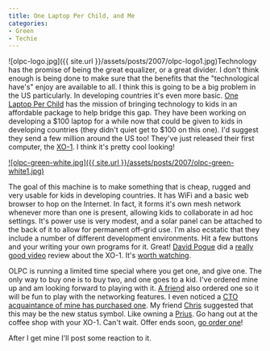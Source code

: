```yaml
---
title: One Laptop Per Child, and Me
categories:
- Green
- Techie
---
```


![olpc-logo.jpg]({{ site.url }}/assets/posts/2007/olpc-logo1.jpg)Technology has the promise of being the great equalizer, or a great divider. I don't think enough is being done to make sure that the benefits that the "technological have's" enjoy are available to all. I think this is going to be a big problem in the US particularly. In developing countries it's even more basic. [One Laptop Per Child](http://www.laptop.org/) has the mission of bringing technology to kids in an affordable package to help bridge this gap. They have been working on developing a $100 laptop for a while now that could be given to kids in developing countries (they didn't quiet get to $100 on this one). I'd suggest they send a few million around the US too! They've just released their first computer, the [XO-1](http://www.laptop.org/laptop/). I think it's pretty cool looking!

[![olpc-green-white.jpg]({{ site.url }}/assets/posts/2007/olpc-green-white1.jpg)](http://www.laptop.org/laptop/)

The goal of this machine is to make something that is cheap, rugged and very usable for kids in developing countries. It has WiFi and a basic web browser to hop on the Internet. In fact, it forms it's own mesh network whenever more than one is present, allowing kids to collaborate in ad hoc settings. It's power use is very modest, and a solar panel can be attached to the back of it to allow for permanent off-grid use. I'm also ecstatic that they include a number of different development environments. Hit a few buttons and your writing your own programs for it. Great! [David Pogue](http://www.davidpogue.com/) did a [really good video](http://video.on.nytimes.com/?fr_story=6ffd976ed367bacae4171dd4999d36431c84b0f5) review about the XO-1. It's [worth watching](http://video.on.nytimes.com/?fr_story=6ffd976ed367bacae4171dd4999d36431c84b0f5).

OLPC is running a limited time special where you get one, and give one. The only way to buy one is to buy two, and one goes to a kid. I've ordered mine up and am looking forward to playing with it. [A friend](http://www.thetangens.net/) also ordered one so it will be fun to play with the networking features. I even noticed a [CTO acquaintance of mine has purchased one](http://www.rajiv.com/blog/2007/11/16/laptopgiving/). My friend [Chris](http://www.tersteeg.org/) suggested that this may be the new status symbol. Like owning a [Prius](http://www.toyota.com/prius/). Go hang out at the coffee shop with your XO-1. Can't wait. Offer ends soon, [go order one](http://laptopgiving.org/)!

After I get mine I'll post some reaction to it.
